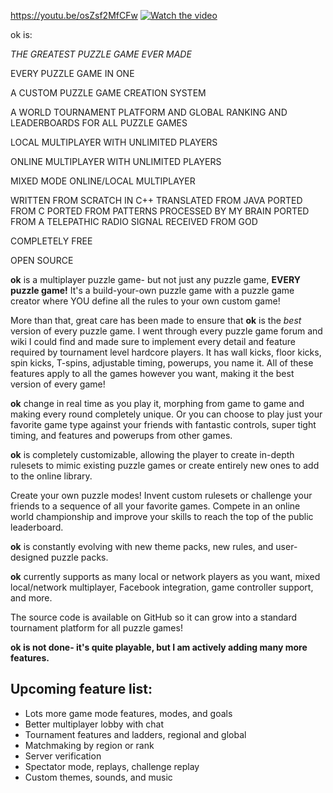 https://youtu.be/osZsf2MfCFw
[![Watch the video](https://img.youtube.com/vi/osZsf2MfCFw/default.jpg)](https://youtu.be/osZsf2MfCFw)

ok is:

*THE GREATEST PUZZLE GAME EVER MADE*

EVERY PUZZLE GAME IN ONE

A CUSTOM PUZZLE GAME CREATION SYSTEM

A WORLD TOURNAMENT PLATFORM AND GLOBAL RANKING AND LEADERBOARDS FOR ALL PUZZLE GAMES

LOCAL MULTIPLAYER WITH UNLIMITED PLAYERS

ONLINE MULTIPLAYER WITH UNLIMITED PLAYERS

MIXED MODE ONLINE/LOCAL MULTIPLAYER

WRITTEN FROM SCRATCH IN C++ TRANSLATED FROM JAVA PORTED FROM C PORTED FROM PATTERNS PROCESSED BY MY BRAIN PORTED FROM A TELEPATHIC RADIO SIGNAL RECEIVED FROM GOD

COMPLETELY FREE

OPEN SOURCE

**ok** is a multiplayer puzzle game- but not just any puzzle game, **EVERY puzzle game!** It's a build-your-own puzzle game with a puzzle game creator where YOU define all the rules to your own custom game!

More than that, great care has been made to ensure that **ok** is the *best* version of every puzzle game. I went through every puzzle game forum and wiki I could find and made sure to implement every detail and feature required by tournament level hardcore players. It has wall kicks, floor kicks, spin kicks, T-spins, adjustable timing, powerups, you name it. All of these features apply to all the games however you want, making it the best version of every game!

**ok** change in real time as you play it, morphing from game to game and making every round completely unique. Or you can choose to play just your favorite game type against your friends with fantastic controls, super tight timing, and features and powerups from other games.

**ok** is completely customizable, allowing the player to create in-depth rulesets to mimic existing puzzle games or create entirely new ones to add to the online library.

Create your own puzzle modes! Invent custom rulesets or challenge your friends to a sequence of all your favorite games. Compete in an online world championship and improve your skills to reach the top of the public leaderboard.

**ok** is constantly evolving with new theme packs, new rules, and user-designed puzzle packs.

**ok** currently supports as many local or network players as you want, mixed local/network multiplayer, Facebook integration, game controller support, and more.

The source code is available on GitHub so it can grow into a standard tournament platform for all puzzle games!

**ok is not done- it's quite playable, but I am actively adding many more features.**

## Upcoming feature list:
* Lots more game mode features, modes, and goals
* Better multiplayer lobby with chat
* Tournament features and ladders, regional and global
* Matchmaking by region or rank
* Server verification
* Spectator mode, replays, challenge replay
* Custom themes, sounds, and music


